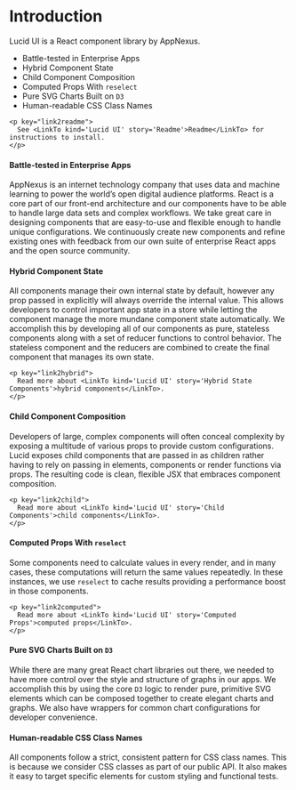 # Introduction

Lucid UI is a React component library by AppNexus.

- Battle-tested in Enterprise Apps
- Hybrid Component State
- Child Component Composition
- Computed Props With `reselect`
- Pure SVG Charts Built on `D3`
- Human-readable CSS Class Names

```marksy
<p key="link2readme">
  See <LinkTo kind='Lucid UI' story='Readme'>Readme</LinkTo> for instructions to install.
</p>
```

#### Battle-tested in Enterprise Apps

AppNexus is an internet technology company that uses data and machine learning to power the world’s open digital audience platforms.
React is a core part of our front-end architecture and our components have to be able to handle large data sets and complex workflows.
We take great care in designing components that are easy-to-use and flexible enough to handle unique configurations.
We continuously create new components and refine existing ones with feedback from our own suite of enterprise React apps and the open source community.

#### Hybrid Component State

All components manage their own internal state by default, however any prop passed in explicitly will always override the internal value.
This allows developers to control important app state in a store while letting the component manage the more mundane component state automatically.
We accomplish this by developing all of our components as pure, stateless components along with a set of reducer functions to control behavior.
The stateless component and the reducers are combined to create the final component that manages its own state.

```marksy
<p key="link2hybrid">
  Read more about <LinkTo kind='Lucid UI' story='Hybrid State Components'>hybrid components</LinkTo>.
</p>
```

#### Child Component Composition

Developers of large, complex components will often conceal complexity by exposing a multitude of various props to provide custom configurations.
Lucid exposes child components that are passed in as children rather having to rely on passing in elements, components or render functions via props.
The resulting code is clean, flexible JSX that embraces component composition.

```marksy
<p key="link2child">
  Read more about <LinkTo kind='Lucid UI' story='Child Components'>child components</LinkTo>.
</p>
```

#### Computed Props With `reselect`

Some components need to calculate values in every render, and in many cases, these computations will return the same values repeatedly.
In these instances, we use `reselect` to cache results providing a performance boost in those components.

```marksy
<p key="link2computed">
  Read more about <LinkTo kind='Lucid UI' story='Computed Props'>computed props</LinkTo>.
</p>
```

#### Pure SVG Charts Built on `D3`

While there are many great React chart libraries out there, we needed to have more control over the style and structure of graphs in our apps.
We accomplish this by using the core `D3` logic to render pure, primitive SVG elements which can be composed together to create elegant charts and graphs.
We also have wrappers for common chart configurations for developer convenience.

#### Human-readable CSS Class Names

All components follow a strict, consistent pattern for CSS class names. This is because we consider CSS classes as part of our public API.
It also makes it easy to target specific elements for custom styling and functional tests.
